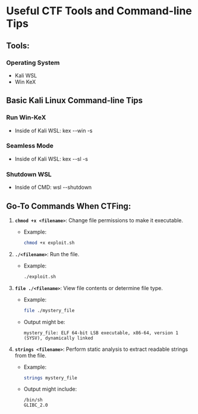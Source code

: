# Useful CTF Tools and Command-line Tips
## Tools:
### Operating System
- Kali WSL
- Win KeX
## Basic Kali Linux Command-line Tips
### Run Win-KeX
- Inside of Kali WSL: kex --win -s
### Seamless Mode
- Inside of Kali WSL: kex --sl -s
### Shutdown WSL
- Inside of CMD: wsl --shutdown
## Go-To Commands When CTFing:
1. **`chmod +x <filename>`**: Change file permissions to make it executable.
   - Example:
     ```bash
     chmod +x exploit.sh
     ```

2. **`./<filename>`**: Run the file.
   - Example:
     ```bash
     ./exploit.sh
     ```

3. **`file ./<filename>`**: View file contents or determine file type.
   - Example:
     ```bash
     file ./mystery_file
     ```
   - Output might be:
     ```
     mystery_file: ELF 64-bit LSB executable, x86-64, version 1 (SYSV), dynamically linked
     ```

4. **`strings <filename>`**: Perform static analysis to extract readable strings from the file.
   - Example:
     ```bash
     strings mystery_file
     ```
   - Output might include:
     ```
     /bin/sh
     GLIBC_2.0
     ```
